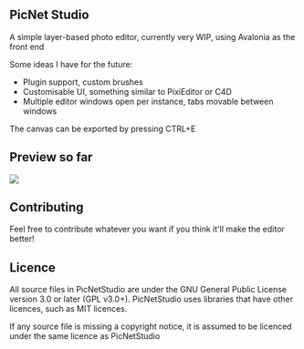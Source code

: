 ## PicNet Studio
A simple layer-based photo editor, currently very WIP, using Avalonia as the front end

Some ideas I have for the future:
- Plugin support, custom brushes
- Customisable UI, something similar to PixiEditor or C4D
- Multiple editor windows open per instance, tabs movable between windows

The canvas can be exported by pressing CTRL+E

## Preview so far
![](PicNetStudio.Avalonia_2024-11-17_23.58.51.png~~~~~~~~)

## Contributing
Feel free to contribute whatever you want if you think it'll make the editor better!

## Licence
All source files in PicNetStudio are under the GNU General Public License version 3.0 or later (GPL v3.0+). 
PicNetStudio uses libraries that have other licences, such as MIT licences.

If any source file is missing a copyright notice, it is assumed to be licenced under the same licence as PicNetStudio